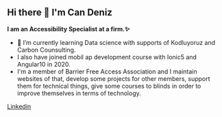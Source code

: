 ## Hi there 👋  I'm Can Deniz
**I am an Accessibility Specialist at a firm.✨**
- 🌱 I’m currently learning Data science with supports of Kodluyoruz and Carbon Counsulting.
- I also have joined mobil ap development course with Ionic5 and Angular10 in 2020.
- I'm a member of Barrier Free Access Association and I maintain websites of that, develop some projects for other members, support them for technical things, give some courses to blinds in order to improve themselves in terms of technology.

[Linkedin](https://linkedin.com/in/candenizbalkaya)